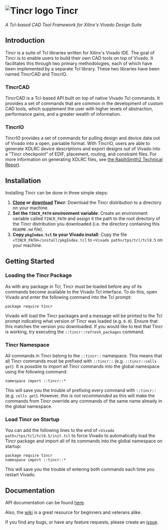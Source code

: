 # ![Tincr logo](http://byuccl.github.io/tincr/logo.png) Tincr
*A Tcl-based CAD Tool Framework for Xilinx's Vivado Design Suite*

## Introduction
Tincr is a suite of Tcl libraries written for Xilinx's Vivado IDE. The goal of Tincr is to enable users to build their own CAD tools on top of Vivado. It facilitates this through two primary methodologies, each of which have been implemented by a separate Tcl library. These two libraries have been named TincrCAD and TincrIO.

### TincrCAD
TincrCAD is a Tcl-based API built on top of native Vivado Tcl commands. It provides a set of commands that are common in the development of custom CAD tools, which supplement the user with higher levels of abstraction, performance gains, and a greater wealth of information.

### TincrIO
TincrIO provides a set of commands for pulling design and device data out of Vivado into a open, parsable format. With TincrIO, users are able to generate XDLRC device descriptions and export designs out of Vivado into a "Tincr checkpoint" of EDIF, placement, routing, and constraint files. For more information on generating XDLRC files, see [the RapihSmith2 Technical Report](https://github.com/byuccl/RapidSmith2/blob/master/docs/TechReport/TechReport.pdf).

## Installation
Installing Tincr can be done in three simple steps:

1. **[Clone](https://github.com/byuccl/tincr/wiki/Clone-Tincr) or [download](https://github.com/byuccl/tincr/archive/master.zip) Tincr**: Download the Tincr distribution to a directory on your machine.
2. **Set the `TINCR_PATH` environment variable**: Create an environment variable called `TINCR_PATH` and assign it the path to the root directory of the Tincr distribution you downloaded (i.e. the directory containing this `README.md` file).
3. **Copy `pkgIndex.tcl` to your Vivado install**: Copy the file `<TINCR_PATH>/install/pkgIndex.tcl` to `<Vivado path>/tps/tcl/tcl8.5` on your machine.

## Getting Started

### Loading the Tincr Package
As with any package in Tcl, Tincr must be loaded before any of its commands become available to the Vivado Tcl interface. To do this, open Vivado and enter the following command into the Tcl prompt:
```
package require tincr
```
Vivado will load the Tincr packages and a message will be printed to the Tcl prompt indicating what version of Tincr was loaded (e.g. `0.0`). Ensure that this matches the version you downloaded. If you would like to test that Tincr is working, try executing the `::tincr::refresh_packages` command.

### Tincr Namespace
All commands in Tincr belong to the `::tincr::` namespace. This means that all Tincr commands must be prefixed with `::tincr::` (e.g. `::tincr::cells get`). It is possible to import all Tincr commands into the global namespace using the following command:
```
namespace import ::tincr::*
```
This will save you the trouble of prefixing every command with `::tincr::` (e.g. `cells get`). However, *this is not recommended* as this will make the commands from Tincr override any commands of the same name already in the global namespace.

### Load Tincr on Startup
You can add the following lines to the end of `<Vivado path>/tps/tcl/tcl8.5/init.tcl` to force Vivado to automatically load the Tincr package and import all of its commands into the global namespace on startup:
```
package require tincr
namespace import ::tincr::*
```
This will save you the trouble of entering both commands each time you restart Vivado.

## Documentation

API documentation can be found [here](http://byuccl.github.io/tincr/).

Also, the [wiki](https://github.com/byuccl/tincr/wiki) is a great resource for beginners and veterans alike.

If you find any bugs, or have any feature requests, please create an [issue](https://github.com/byuccl/tincr/issues).
